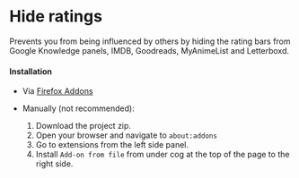 Hide ratings
======================================================================

Prevents you from being influenced by others by hiding the rating bars from Google Knowledge panels, IMDB, Goodreads, MyAnimeList and Letterboxd.

#### Installation

- Via [Firefox Addons](https://addons.mozilla.org/en-US/firefox/addon/hide-ratings-firefox/)

- Manually (not recommended):
  1. Download the project zip.
  2. Open your browser and navigate to `about:addons`
  3. Go to extensions from the left side panel.
  4. Install `Add-on from file` from under cog at the top of the page to the right side.
